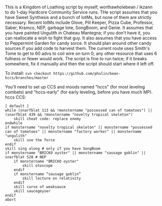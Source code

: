 This is a Kingdom of Loathing script by myself, worthawholebean / ikzann to do 1-day Hardcore Community Service runs.
THe script assumes that you have Sweet Synthesis and a bunch of IotMs, but none of them are strictly necessary.
Recent IotMs include Glove, Pill Keeper, Pizza Cube, Professor, Saber, Kramco, NEP, garbage tote, SongBoom, and Genie.
It assumes that you have painted Ungulith in Chateau Mantegna; if you don't have it, you can reallocate a wish to fight that guy.
It also assumes that you have access to Peppermint Garden for candy sorce.
It should plan around other candy sources if you add code to harvest them.
The current route uses Smith's Tome to get to 60 advs to coil wire on turn 0; any other resource that uses 6 fullness or fewer would work.
The script is fine to run twice; if it breaks somewhere, fix it manually and then the script should start where it left off.

To install:
`svn checkout https://github.com/phulin/bean-hccs/branches/master`

You'll need to set up CCS and moods named "hccs" (for most leveling combats) and "hccs-early" (for early leveling, before you have much MP).
hccs CCS:
```
[ default ]
while (snarfblat 113 && !monstername "possessed can of tomatoes") || (snarfblat 439 && !monstername "novelty tropical skeleton")
    skill cheat code: replace enemy
endwhile
if monstername "novelty tropical skeleton" || monstername "possessed can of tomatoes" || monstername "factory worker" || monstername "ungulith"
    skill use the force
endif
skill sing along # only if you have SongBoom
if monstername "BRICKO oyster" || monstername "sausage goblin" || snarfblat 528 # NEP
    if monstername "BRICKO oyster"
        skill otoscope
    endif
    if monstername “sausage goblin”
        skill lecture on relativity
    endif
    skill curse of weaksauce
    skill saucegeyser
endif
abort
```
